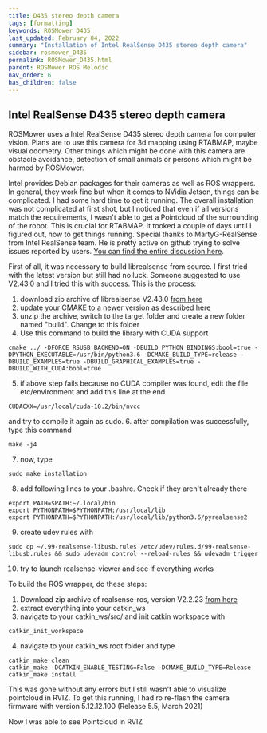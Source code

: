 ```yaml
---
title: D435 stereo depth camera
tags: [formatting]
keywords: ROSMower D435
last_updated: February 04, 2022
summary: "Installation of Intel RealSense D435 stereo depth camera"
sidebar: rosmower_D435
permalink: ROSMower_D435.html
parent: ROSMower ROS Melodic
nav_order: 6
has_children: false
---
```

## Intel RealSense D435 stereo depth camera
ROSMower uses a Intel RealSense D435 stereo depth camera for computer vision. Plans are to use this camera for 3d mapping using RTABMAP, maybe visual odometry. Other
things which might be done with this camera are obstacle avoidance, detection of small animals or persons which might be harmed by ROSMower.

Intel provides Debian packages for their cameras as well as ROS wrappers. In general, they work fine but when it comes to NVidia Jetson, things can be complicated.
I had some hard time to get it running. The overall installation was not complicated at first shot, but I noticed that even if all versions match the requirements,
I wasn't able to get a Pointcloud of the surrounding of the robot. This is crucial for RTABMAP.
It tooked a couple of days until I figured out, how to get things running. Special thanks to MartyG-RealSense from Intel RealSense team. He is pretty active on github
trying to solve issues reported by users. [You can find the entire discussion here](https://github.com/IntelRealSense/realsense-ros/issues/1967#issuecomment-1027249574).

First of all, it was necessary to build librealsense from source. I first tried with the latest version but still had no luck. Someone suggested to use V2.43.0 and I tried
this with success. This is the process:
1. download zip archive of librealsense V2.43.0 [from here](https://github.com/IntelRealSense/librealsense/releases/tag/v2.43.0)
2. update your CMAKE to a newer version [as described here](https://github.com/IntelRealSense/librealsense/issues/6980#issuecomment-666858977)
3. unzip the archive, switch to the target folder and create a new folder named "build". Change to this folder
4. Use this command to build the library with CUDA support
```
cmake ../ -DFORCE_RSUSB_BACKEND=ON -DBUILD_PYTHON_BINDINGS:bool=true -DPYTHON_EXECUTABLE=/usr/bin/python3.6 -DCMAKE_BUILD_TYPE=release -DBUILD_EXAMPLES=true -DBUILD_GRAPHICAL_EXAMPLES=true -DBUILD_WITH_CUDA:bool=true
```
5. if above step fails because no CUDA compiler was found, edit the file etc/environment and add this line at the end
```
CUDACXX=/usr/local/cuda-10.2/bin/nvcc
```
and try to compile it again as sudo.
6. after compilation was successfully, type this command
```
make -j4
```
7. now, type
```
sudo make installation
```
8. add following lines to your .bashrc. Check if they aren't already there
```
export PATH=$PATH:~/.local/bin
export PYTHONPATH=$PYTHONPATH:/usr/local/lib
export PYTHONPATH=$PYTHONPATH:/usr/local/lib/python3.6/pyrealsense2
```
9. create udev rules with
```
sudo cp ~/.99-realsense-libusb.rules /etc/udev/rules.d/99-realsense-libusb.rules && sudo udevadm control --reload-rules && udevadm trigger
```
10. try to launch realsense-viewer and see if everything works

To build the ROS wrapper, do these steps:
1. Download zip archive of realsense-ros, version V2.2.23 [from here](https://github.com/IntelRealSense/realsense-ros/archive/refs/tags/2.2.23.zip)
2. extract everything into your catkin_ws
3. navigate to your catkin_ws/src/<path to realsense wrapper> and init catkin workspace with
```
catkin_init_workspace
```
4. navigate to your catkin_ws root folder and type 
```
catkin_make clean
catkin_make -DCATKIN_ENABLE_TESTING=False -DCMAKE_BUILD_TYPE=Release
catkin_make install
```

This was gone without any errors but I still wasn't able to visualize pointcloud in RVIZ. To get this running, I had ro re-flash the camera firmware
with version 5.12.12.100 (Release 5.5, March 2021)

Now I was able to see Pointcloud in RVIZ
